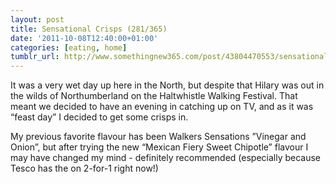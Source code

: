 ```yaml
---
layout: post
title: Sensational Crisps (281/365)
date: '2011-10-08T12:40:00+01:00'
categories: [eating, home]
tumblr_url: http://www.somethingnew365.com/post/43804470553/sensational-crisps-281365
---
```

It was a very wet day up here in the North, but despite that Hilary was out in the wilds of Northumberland on the Haltwhistle Walking Festival. That meant we decided to have an evening in catching up on TV, and as it was “feast day” I decided to get some crisps in.

My previous favorite flavour has been Walkers Sensations ”Vinegar and Onion”, but after trying the new “Mexican Fiery Sweet Chipotle” flavour I may have changed my mind - definitely recommended (especially because Tesco has the on 2-for-1 right now!)
